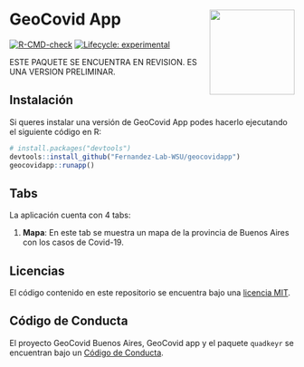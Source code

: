 
# GeoCovid App <img src="inst/www/imagenes/geocovid_logo.png" align="right" height="150" />

<!-- README.md is generated from README.Rmd. Please edit that file -->

<!-- badges: start -->

[![R-CMD-check](https://github.com/Fernandez-Lab-WSU/geocovidapp/actions/workflows/R-CMD-check.yaml/badge.svg)](https://github.com/Fernandez-Lab-WSU/geocovidapp/actions/workflows/rmd-check.yaml)
[![Lifecycle:
experimental](https://img.shields.io/badge/lifecycle-experimental-orange.svg)](https://lifecycle.r-lib.org/articles/stages.html#experimental)
<!-- badges: end -->

ESTE PAQUETE SE ENCUENTRA EN REVISION. ES UNA VERSION PRELIMINAR.

## Instalación

Si queres instalar una versión de GeoCovid App podes hacerlo ejecutando
el siguiente código en R:

``` r
# install.packages("devtools")
devtools::install_github("Fernandez-Lab-WSU/geocovidapp")
geocovidapp::runapp()
```

## Tabs

La aplicación cuenta con 4 tabs:

1.  **Mapa**: En este tab se muestra un mapa de la provincia de Buenos
    Aires con los casos de Covid-19.

## Licencias

El código contenido en este repositorio se encuentra bajo una [licencia
MIT](https://github.com/Fernandez-Lab-WSU/geocovidapp/blob/main/LICENSE.md).

## Código de Conducta

El proyecto GeoCovid Buenos Aires, GeoCovid app y el paquete `quadkeyr`
se encuentran bajo un [Código de
Conducta](https://www.contributor-covenant.org/es/version/1/4/code-of-conduct/).
